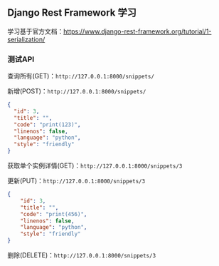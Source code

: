 ## Django Rest Framework 学习
学习基于官方文档：https://www.django-rest-framework.org/tutorial/1-serialization/

### 测试API
查询所有(GET)：`http://127.0.0.1:8000/snippets/`

新增(POST)：`http://127.0.0.1:8000/snippets/`
```json
{
  "id": 3,
  "title": "",
  "code": "print(123)",
  "linenos": false,
  "language": "python",
  "style": "friendly"
}
```

获取单个实例详情(GET)：`http://127.0.0.1:8000/snippets/3`

更新(PUT)：`http://127.0.0.1:8000/snippets/3`
```json
{
    "id": 3,
    "title": "",
    "code": "print(456)",
    "linenos": false,
    "language": "python",
    "style": "friendly"
}
```

删除(DELETE)：`http://127.0.0.1:8000/snippets/3`